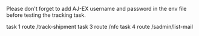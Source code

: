Please don't forget to add AJ-EX username and password in the env file before testing the tracking task.

task 1 route /track-shipment
task 3 route /nfc
task 4 route /sadmin/list-mail
